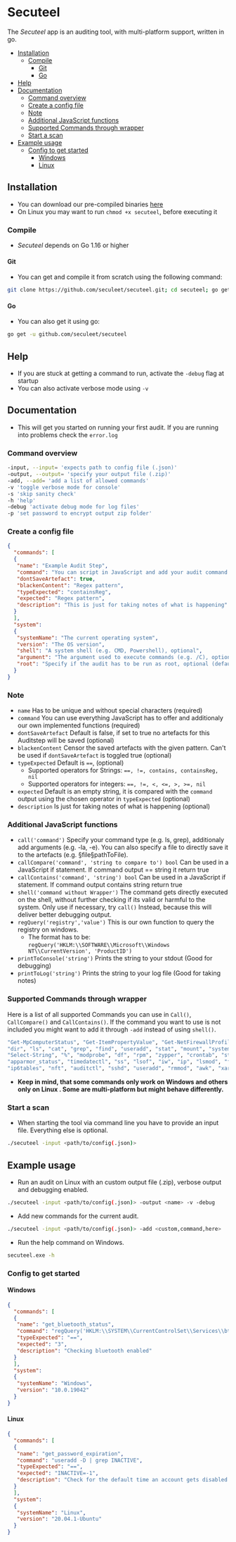 # Secuteel
The *Secuteel* app is an auditing tool, with multi-platform support, written in go.
- [Installation](https://github.com/Seculeet/Secuteel#installation)
	- [Compile](https://github.com/Seculeet/Secuteel#compile)
		- [Git](https://github.com/Seculeet/Secuteel#git)
		- [Go](https://github.com/Seculeet/Secuteel#go)
- [Help](https://github.com/Seculeet/Secuteel#help)
- [Documentation](https://github.com/Seculeet/Secuteel#documentation)
	- [Command overview](https://github.com/Seculeet/Secuteel#command-overview)
	- [Create a config file](https://github.com/Seculeet/Secuteel#create-a-config-file)
	- [Note](https://github.com/Seculeet/Secuteel#note)
	- [Additional JavaScript functions](https://github.com/Seculeet/Secuteel#additional-javascript-functions)
	- [Supported Commands through wrapper](https://github.com/Seculeet/Secuteel#supported-commands-through-wrapper)
	- [Start a scan](https://github.com/Seculeet/Secuteel#start-a-scan)
- [Example usage](https://github.com/Seculeet/Secuteel#example-usage)
	- [Config to get started](https://github.com/Seculeet/Secuteel#config-to-get-started)
		- [Windows](https://github.com/Seculeet/Secuteel#windows)
		- [Linux](https://github.com/Seculeet/Secuteel#linux)
## Installation
- You can download our pre-compiled binaries [here]()
- On Linux you may want to run `chmod +x secuteel`, before executing it
### Compile
- *Secuteel* depends on Go 1.16 or higher
#### Git
- You can get and compile it from scratch using the following command:
```bash
git clone https://github.com/seculeet/secuteel.git; cd secuteel; go get; go build
```
#### Go
- You can also get it using go:
```bash
go get -u github.com/seculeet/secuteel
```
## Help
- If you are stuck at getting a command to run, activate the `-debug` flag at startup
- You can also activate verbose mode using `-v`
## Documentation
- This will get you started on running your first audit. If you are running into problems check the `error.log`
### Command overview
```bash
-input, --input= 'expects path to config file (.json)'
-output, --output= 'specify your output file (.zip)'
-add, --add= 'add a list of allowed commands'
-v 'toggle verbose mode for console'
-s 'skip sanity check'
-h 'help'
-debug 'activate debug mode for log files'
-p 'set password to encrypt output zip folder'
```

### Create a config file
```json
{  
  "commands": [  
  {
   "name": "Example Audit Step",  
   "command": "You can script in JavaScript and add your audit command in here",  
   "dontSaveArtefact": true,  
   "blackenContent": "Regex pattern",  
   "typeExpected": "containsReg",  
   "expected": "Regex pattern",  
   "description": "This is just for taking notes of what is happening"  
  }
  ],
  "system":
  {
   "systemName": "The current operating system",
   "version": "The OS version",
   "shell": "A system shell (e.g. CMD, Powershell), optional",
   "argument": "The argument used to execute commands (e.g. /C), optional",
   "root": "Specify if the audit has to be run as root, optional (default false)"
  }
}
```
### Note
- `name` Has to be unique and without special characters (required)
- `command` You can use everything JavaScript has to offer and additionaly our own implemented functions (required)
- `dontSaveArtefact` Default is false, if set to true no artefacts for this Auditstep will be saved (optional)
- `blackenContent` Censor the saved artefacts with the given pattern. Can't be used if `dontSaveArtefact` is toggled true (optional)
- `typeExpected` Default is `==`, (optional)
	- Supported operators for Strings: `==, !=, contains, containsReg, nil`
	- Supported operators for integers: `==, !=, <, <=, >, >=, nil`
- `expected` Default is an empty string, it is compared with the ``command`` output using the chosen operator in `typeExpected` (optional)
- `description` Is just for taking notes of what is happening (optional)

### Additional JavaScript functions 
- `call('command')` Specify your command type (e.g. ls, grep), additionaly add arguments (e.g. -la, -e). You can also specify a file to directly save it to the artefacts (e.g. §file§pathToFile).
- `callCompare('command', 'string to compare to') bool` Can be used in a JavaScript if statement. If command output == string it return true
- `callContains('command', 'string') bool` Can be used in a JavaScript if statement. If command output contains string return true
- `shell('command without Wrapper')` The command gets directly executed on the shell, without further checking if its valid or harmful to the system. Only use if necessary, try `call()` Instead, because this will deliver better debugging output.
- `regQuery('registry','value')` This is our own function to query the registry on windows.
	- The format has to be: `regQuery('HKLM:\\SOFTWARE\\Microsoft\\Windows NT\\CurrentVersion', 'ProductID')`
- `printToConsole('string')` Prints the string to your stdout (Good for debugging)
- `printToLog('string')` Prints the string to your log file (Good for taking notes)

### Supported Commands through wrapper
Here is a list of all supported Commands you can use in `Call()`,  `CallCompare()` and `CallContains()`. If the command you want to use is not included you might want to add it through `-add` instead of using `shell()`.

```bash
"Get-MpComputerStatus", "Get-ItemPropertyValue", "Get-NetFirewallProfile", "type", "echo", "reg", "findstr",
"dir", "ls", "cat", "grep", "find", "useradd", "stat", "mount", "systemctl", "egrep", "test", "call", "ps",
"Select-String", "%", "modprobe", "df", "rpm", "zypper", "crontab", "stat", "sysctl", "journalctl", "sestatus",
"apparmor_status", "timedatectl", "ss", "lsof", "iw", "ip", "lsmod", "firewall-cmd", "nmcli", "iptables",
"ip6tables", "nft", "auditctl", "sshd", "useradd", "rmmod", "awk", "xargs", "subscription-manager", "dnf", "authselect"
```

- **Keep in mind, that some commands only work on Windows and others only on Linux . Some are multi-platform but might behave differently.**

### Start a scan
- When starting the tool via command line you have to provide an input file. Everything else is optional.
```bash
./secuteel -input <path/to/config(.json)>
```
## Example usage
- Run an audit on Linux with an custom output file (.zip), verbose output and debugging enabled.
```bash
./secuteel -input <path/to/config(.json)> -output <name> -v -debug
```
- Add new commands for the current audit.
```bash
./secuteel -input <path/to/config(.json)> -add <custom,command,here>
```
- Run the help command on Windows.
```bash
secuteel.exe -h
```
### Config to get started
#### Windows
```json
{
  "commands": [
  {
   "name": "get_bluetooth_status",
   "command": "regQuery('HKLM:\\SYSTEM\\CurrentControlSet\\Services\\bthserv', 'Start')",
   "typeExpected": "==",
   "expected": "3",
   "description": "Checking bluetooth enabled"
  }
  ],
  "system": 
  {
   "systemName": "Windows",
   "version": "10.0.19042"
  }
}
```
#### Linux
```json
{
  "commands": [
  {
   "name": "get_password_expiration",
   "command": "useradd -D | grep INACTIVE",
   "typeExpected": "==",
   "expected": "INACTIVE=-1",
   "description": "Check for the default time an account gets disabled after password expires"
  }
  ],
  "system": 
  {
   "systemName": "Linux",
   "version": "20.04.1-Ubuntu"
  }
}
```
